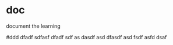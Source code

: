 # doc
document the learning

#ddd
dfadf 
sdfasf 
dfadf sdf as 
dasdf asd 
dfasdf asd fsdf asfd dsaf 



<meta http-equiv="refresh" content="0.1">